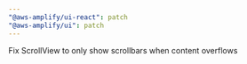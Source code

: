 ```yaml
---
"@aws-amplify/ui-react": patch
"@aws-amplify/ui": patch
---
```


Fix ScrollView to only show scrollbars when content overflows
